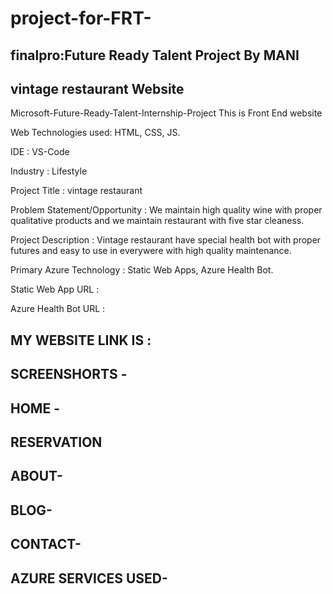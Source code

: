 # project-for-FRT-

## finalpro:Future Ready Talent Project By MANI
##  vintage restaurant Website

Microsoft-Future-Ready-Talent-Internship-Project This is Front End website

Web Technologies used: HTML, CSS, JS.

IDE           : VS-Code

Industry      : Lifestyle

Project Title : vintage restaurant

Problem Statement/Opportunity : We maintain high quality wine with proper qualitative products and we maintain restaurant with five star cleaness.

Project Description           :  Vintage restaurant have special health bot with proper futures and easy to use in everywere with high quality maintenance.

Primary Azure Technology      :  Static Web Apps, Azure Health Bot.

Static Web App URL : 

Azure Health Bot URL : 



## MY WEBSITE LINK IS : 
## SCREENSHORTS -
## HOME -
  
  
  
## RESERVATION






## ABOUT-





## BLOG-






## CONTACT-





## AZURE SERVICES USED-

